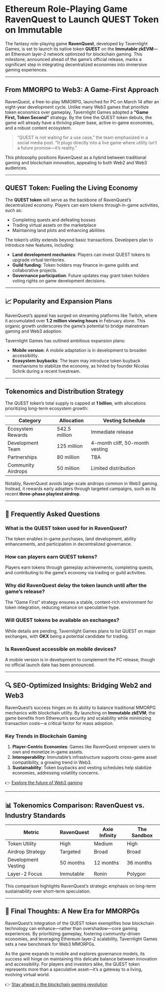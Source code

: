 # Ethereum Role-Playing Game RavenQuest to Launch QUEST Token on Immutable  

The fantasy role-playing game **RavenQuest**, developed by Tavernlight Games, is set to launch its native token **QUEST** on the **Immutable zkEVM**—an Ethereum layer-2 network optimized for blockchain gaming. This milestone, announced ahead of the game’s official release, marks a significant step in integrating decentralized economies into immersive gaming experiences.  

---

## From MMORPG to Web3: A Game-First Approach  

RavenQuest, a free-to-play MMORPG, launched for PC on March 14 after an eight-year development cycle. Unlike many Web3 games that prioritize token economics over gameplay, Tavernlight Games adopted a **“Game First, Token Second”** strategy. By the time the QUEST token debuts, the game will already have a thriving player base, active in-game economies, and a robust content ecosystem.  

> “QUEST is not waiting for a use case,” the team emphasized in a social media post. “It plugs directly into a live game where utility isn’t a future promise—it’s reality.”  

This philosophy positions RavenQuest as a hybrid between traditional gaming and blockchain innovation, appealing to both Web2 and Web3 audiences.  

---

## QUEST Token: Fueling the Living Economy  

The **QUEST token** will serve as the backbone of RavenQuest’s decentralized economy. Players can earn tokens through in-game activities, such as:  
- Completing quests and defeating bosses  
- Trading virtual assets on the marketplace  
- Maintaining land plots and enhancing abilities  

The token’s utility extends beyond basic transactions. Developers plan to introduce new features, including:  
- **Land development mechanics**: Players can invest QUEST tokens to upgrade virtual territories.  
- **Guild funding**: Token holders may finance in-game guilds and collaborative projects.  
- **Governance participation**: Future updates may grant token holders voting rights on game development decisions.  

---

## 📈 Popularity and Expansion Plans  

RavenQuest’s appeal has surged on streaming platforms like Twitch, where it accumulated over **1.2 million viewing hours** in February alone. This organic growth underscores the game’s potential to bridge mainstream gaming and Web3 adoption.  

Tavernlight Games has outlined ambitious expansion plans:  
- **Mobile version**: A mobile adaptation is in development to broaden accessibility.  
- **Ecosystem buybacks**: The team may introduce token buyback mechanisms to stabilize the economy, as hinted by founder Nicolas Schrik during a recent livestream.  

---

## Tokenomics and Distribution Strategy  

The QUEST token’s total supply is capped at **1 billion**, with allocations prioritizing long-term ecosystem growth:  

| Category          | Allocation       | Vesting Schedule         |  
|-------------------|------------------|--------------------------|  
| Ecosystem Rewards | 542.5 million    | Immediate release        |  
| Development Team  | 125 million      | 4-month cliff, 50-month vesting |  
| Partnerships      | 80 million       | TBA                      |  
| Community Airdrops| 50 million       | Limited distribution     |  

Notably, RavenQuest avoids large-scale airdrops common in Web3 gaming. Instead, it rewards early adopters through targeted campaigns, such as its recent **three-phase playtest airdrop**.  

---

## 🤔 Frequently Asked Questions  

### What is the QUEST token used for in RavenQuest?  
The token enables in-game purchases, land development, ability enhancements, and participation in decentralized governance.  

### How can players earn QUEST tokens?  
Players earn tokens through gameplay achievements, completing quests, and contributing to the game’s economy via trading or guild activities.  

### Why did RavenQuest delay the token launch until after the game’s release?  
The “Game First” strategy ensures a stable, content-rich environment for token integration, reducing reliance on speculative hype.  

### Will QUEST tokens be available on exchanges?  
While details are pending, Tavernlight Games plans to list QUEST on major exchanges, with **OKX** being a potential candidate for trading.  

### Is RavenQuest accessible on mobile devices?  
A mobile version is in development to complement the PC release, though no official launch date has been announced.  

---

## 🔍 SEO-Optimized Insights: Bridging Web2 and Web3  

RavenQuest’s success hinges on its ability to balance traditional MMORPG mechanics with blockchain utility. By launching on **Immutable zkEVM**, the game benefits from Ethereum’s security and scalability while minimizing transaction costs—a critical factor for mass adoption.  

### Key Trends in Blockchain Gaming  
1. **Player-Centric Economies**: Games like RavenQuest empower users to own and monetize in-game assets.  
2. **Interoperability**: Immutable’s infrastructure supports cross-game asset compatibility, a growing trend in Web3.  
3. **Sustainability**: Token buybacks and vesting schedules help stabilize economies, addressing volatility concerns.  

👉 [Explore the future of Web3 gaming](https://bit.ly/okx-bonus)  

---

## 📊 Tokenomics Comparison: RavenQuest vs. Industry Standards  

| Metric              | RavenQuest | Axie Infinity | The Sandbox |  
|---------------------|------------|---------------|-------------|  
| Token Utility       | High       | Medium        | High        |  
| Airdrop Strategy    | Targeted   | Broad         | Broad       |  
| Development Vesting | 50 months  | 12 months     | 36 months   |  
| Layer-2 Focus       | Immutable  | Ronin         | Polygon     |  

This comparison highlights RavenQuest’s strategic emphasis on long-term sustainability over short-term speculation.  

---

## 🚀 Final Thoughts: A New Era for MMORPGs  

RavenQuest’s integration of the QUEST token exemplifies how blockchain technology can enhance—rather than overshadow—core gaming experiences. By prioritizing gameplay, fostering community-driven economies, and leveraging Ethereum layer-2 scalability, Tavernlight Games sets a new benchmark for Web3 MMORPGs.  

As the game expands to mobile and explores governance models, its success will hinge on maintaining this delicate balance between innovation and accessibility. For players and investors alike, the QUEST token represents more than a speculative asset—it’s a gateway to a living, evolving virtual world.  

👉 [Stay ahead in the blockchain gaming revolution](https://bit.ly/okx-bonus)